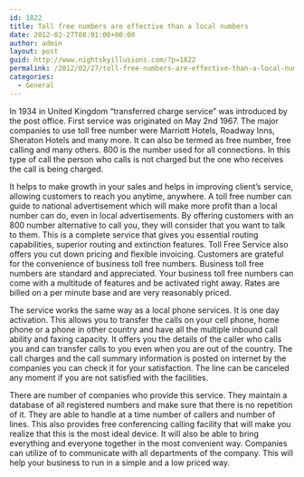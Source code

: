 ```yaml
---
id: 1822
title: Toll free numbers are effective than a local numbers
date: 2012-02-27T08:01:00+00:00
author: admin
layout: post
guid: http://www.nightskyillusions.com/?p=1822
permalink: /2012/02/27/toll-free-numbers-are-effective-than-a-local-numbers/
categories:
  - General
---
```

In 1934 in United Kingdom &#8220;transferred charge service&#8221; was introduced by the post office. First service was originated on May 2nd 1967. The major companies to use toll free number were Marriott Hotels, Roadway Inns, Sheraton Hotels and many more. It can also be termed as free number, free calling and many others. 800 is the number used for all connections. In this type of call the person who calls is not charged but the one who receives the call is being charged.

It helps to make growth in your sales and helps in improving client&#8217;s service, allowing customers to reach you anytime, anywhere. A toll free number can guide to national advertisement which will make more profit than a local number can do, even in local advertisements. By offering customers with an 800 number alternative to call you, they will consider that you want to talk to them. This is a complete service that gives you essential routing capabilities, superior routing and extinction features. Toll Free Service also offers you cut down pricing and flexible invoicing. Customers are grateful for the convenience of business toll free numbers. Business toll free numbers are standard and appreciated. Your business toll free numbers can come with a multitude of features and be activated right away. Rates are billed on a per minute base and are very reasonably priced.

The service works the same way as a local phone services. It is one day activation. This allows you to transfer the calls on your cell phone, home phone or a phone in other country and have all the multiple inbound call ability and faxing capacity. It offers you the details of the caller who calls you and can transfer calls to you even when you are out of the country. The call charges and the call summary information is posted on internet by the companies you can check it for your satisfaction. The line can be canceled any moment if you are not satisfied with the facilities.

There are number of companies who provide this service. They maintain a database of all registered numbers and make sure that there is no repetition of it. They are able to handle at a time number of callers and number of lines. This also provides free conferencing calling facility that will make you realize that this is the most ideal device. It will also be able to bring everything and everyone together in the most convenient way. Companies can utilize of to communicate with all departments of the company. This will help your business to run in a simple and a low priced way.